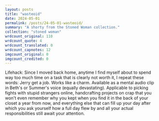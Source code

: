 ```yaml
---
layout: posts
title: "wasteoid"
date: 2024-05-01
permalink: /posts/24-05-01-wasteoid/
summary: "A shorty from the Stoned Woman collection."
collection: "stoned woman"
wrdcount_original: 110
wrdcount_quote: 4
wrdcount_translated: 0
wrdcount_capnotes: 12
imgcount_original: 0
imgcount_credited: 0
---
```

Lifehack: Since I moved back home, anytime I find myself about to spend way too much time on a task that is clearly not worth it, I repeat these words: <span class="annotated" data-note="Rick and Morty, season 2, episode 9, “Look Who's Purging Now”, 2015.">Jerry get a job</span>. Works like a charm. Available as a mental audio clip in Beth's or Summer's voice (equally devastating). Applicable to picking fights with stupid strangers online, handcrafting projects on crap that you won't even remember why you kept when you find it in the back of your closet a year from now, and everything else that can fill up your day after which you ask yourself how a full day flew by and all your actual responsibilities still await your attention.
